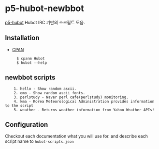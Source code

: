 # p5-hubot-newbbot #

[p5-hubot](https://github.com/aanoaa/p5-hubot)
Hubot IRC 기반의 스크립트 모음.

## Installation ##

- [CPAN](http://search.cpan.org)

        $ cpanm Hubot
        $ hubot --help

## newbbot scripts ##

        1. hello - Show random ascii.
        2. emo - Show random ascii fonts.
        3. perlstudy - Naver perl cafe(perlstudy) monitoring.
        4. kma - Korea Meteorological Administration provides information to the script
        5. weather - Returns weather information from Yahoo Weather APIs!

## Configuration ##

Checkout each documentation what you will use for.
and describe each script name to `hubot-scripts.json`
